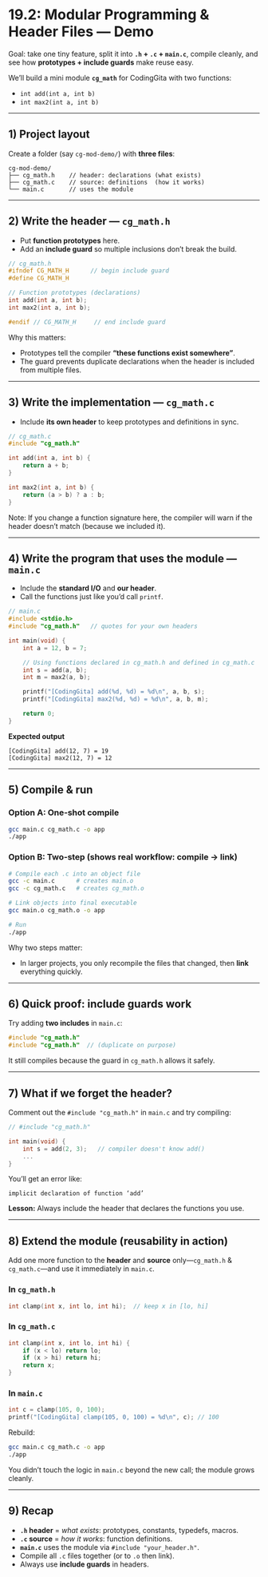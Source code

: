 # 19.2: Modular Programming & Header Files — Demo

Goal: take one tiny feature, split it into **`.h` + `.c` + `main.c`**, compile cleanly, and see how **prototypes + include guards** make reuse easy.

We’ll build a mini module **`cg_math`** for CodingGita with two functions:

* `int add(int a, int b)`
* `int max2(int a, int b)`

---

## 1) Project layout

Create a folder (say `cg-mod-demo/`) with **three files**:

```
cg-mod-demo/
├── cg_math.h    // header: declarations (what exists)
├── cg_math.c    // source: definitions  (how it works)
└── main.c       // uses the module
```

---

## 2) Write the header — `cg_math.h`

* Put **function prototypes** here.
* Add an **include guard** so multiple inclusions don’t break the build.

```c
// cg_math.h
#ifndef CG_MATH_H      // begin include guard
#define CG_MATH_H

// Function prototypes (declarations)
int add(int a, int b);
int max2(int a, int b);

#endif // CG_MATH_H     // end include guard
```

Why this matters:

* Prototypes tell the compiler **“these functions exist somewhere”**.
* The guard prevents duplicate declarations when the header is included from multiple files.

---

## 3) Write the implementation — `cg_math.c`

* Include **its own header** to keep prototypes and definitions in sync.

```c
// cg_math.c
#include "cg_math.h"

int add(int a, int b) {
    return a + b;
}

int max2(int a, int b) {
    return (a > b) ? a : b;
}
```

Note: If you change a function signature here, the compiler will warn if the header doesn’t match (because we included it).

---

## 4) Write the program that uses the module — `main.c`

* Include the **standard I/O** and **our header**.
* Call the functions just like you’d call `printf`.

```c
// main.c
#include <stdio.h>
#include "cg_math.h"   // quotes for your own headers

int main(void) {
    int a = 12, b = 7;

    // Using functions declared in cg_math.h and defined in cg_math.c
    int s = add(a, b);
    int m = max2(a, b);

    printf("[CodingGita] add(%d, %d) = %d\n", a, b, s);
    printf("[CodingGita] max2(%d, %d) = %d\n", a, b, m);

    return 0;
}
```

**Expected output**

```
[CodingGita] add(12, 7) = 19
[CodingGita] max2(12, 7) = 12
```

---

## 5) Compile & run

### Option A: One‑shot compile

```bash
gcc main.c cg_math.c -o app
./app
```

### Option B: Two‑step (shows real workflow: compile → link)

```bash
# Compile each .c into an object file
gcc -c main.c      # creates main.o
gcc -c cg_math.c   # creates cg_math.o

# Link objects into final executable
gcc main.o cg_math.o -o app

# Run
./app
```

Why two steps matter:

* In larger projects, you only recompile the files that changed, then **link** everything quickly.

---

## 6) Quick proof: include guards work

Try adding **two includes** in `main.c`:

```c
#include "cg_math.h"
#include "cg_math.h"  // (duplicate on purpose)
```

It still compiles because the guard in `cg_math.h` allows it safely.

---

## 7) What if we **forget** the header?

Comment out the `#include "cg_math.h"` in `main.c` and try compiling:

```c
// #include "cg_math.h"

int main(void) {
    int s = add(2, 3);   // compiler doesn't know add()
    ...
}
```

You’ll get an error like:

```
implicit declaration of function ‘add’
```

**Lesson:** Always include the header that declares the functions you use.

---

## 8) Extend the module (reusability in action)

Add one more function to the **header** and **source** only—`cg_math.h` & `cg_math.c`—and use it immediately in `main.c`.

### In `cg_math.h`

```c
int clamp(int x, int lo, int hi);  // keep x in [lo, hi]
```

### In `cg_math.c`

```c
int clamp(int x, int lo, int hi) {
    if (x < lo) return lo;
    if (x > hi) return hi;
    return x;
}
```

### In `main.c`

```c
int c = clamp(105, 0, 100);
printf("[CodingGita] clamp(105, 0, 100) = %d\n", c); // 100
```

Rebuild:

```bash
gcc main.c cg_math.c -o app
./app
```

You didn’t touch the logic in `main.c` beyond the new call; the module grows cleanly.

---

## 9) Recap

* **`.h` header** = *what exists*: prototypes, constants, typedefs, macros.
* **`.c` source**  = *how it works*: function definitions.
* **`main.c`** uses the module via `#include "your_header.h"`.
* Compile all `.c` files together (or to `.o` then link).
* Always use **include guards** in headers.

